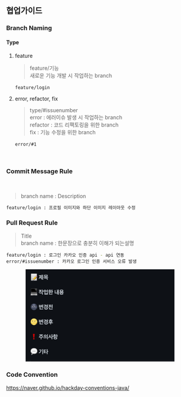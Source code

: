 ## **협업가이드**

### **Branch Naming**
#### Type
1. feature
    > feature/기능  
    > 새로운 기능 개발 시 작업하는 branch

    ```bash
    feature/login
    ```
2. error, refactor, fix
    > type/#issuenumber  
    > error : 에러이슈 발생 시 작업하는 branch  
    > refactor : 코드 리팩토링을 위한 branch  
    > fix : 기능 수정을 위한 branch
    ```bash
    error/#1
    ```

<br/>

### **Commit Message Rule**
<br/>

> branch name : Description
```bash
feature/login : 프로필 이미지와 하단 이미지 레이아웃 수정
```

### **Pull Request Rule**
> Title  
> branch name : 한문장으로 충분히 이해가 되는설명
```bash
feature/login : 로그인 카카오 인증 api - api 연동
error/#issuenumber : 카카오 로그인 인증 서비스 오류 발생
```
<p align="center">
<img src="./image/PrTemplate.png" width="400px"/>
</p>
    
### **Code Convention**
https://naver.github.io/hackday-conventions-java/




